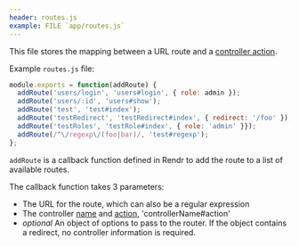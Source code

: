 ```yaml
---
header: routes.js
example: FILE `app/routes.js`
---
```


This file stores the mapping between a URL route and a [controller action](/controller#action).

Example `routes.js` file:

```js
module.exports = function(addRoute) {
  addRoute('users/login', 'users#login', { role: admin });
  addRoute('users/:id', 'users#show');
  addRoute('test', 'test#index');
  addRoute('testRedirect', 'testRedirect#index', { redirect: '/foo' });
  addRoute('testRoles', 'testRole#index', { role: 'admin' }});
  addRoute(/^\/regexp\/(foo|bar)/, 'test#regexp');
};
```

`addRoute` is a callback function defined in Rendr to add the route to a list of available routes.

The callback function takes 3 parameters:

- The URL for the route, which can also be a regular expression
- The controller [name](/controller#name) and [action](/controller#action), 'controllerName#action'
- *optional* An object of options to pass to the router.  If the object contains a redirect, no controller information is required.
